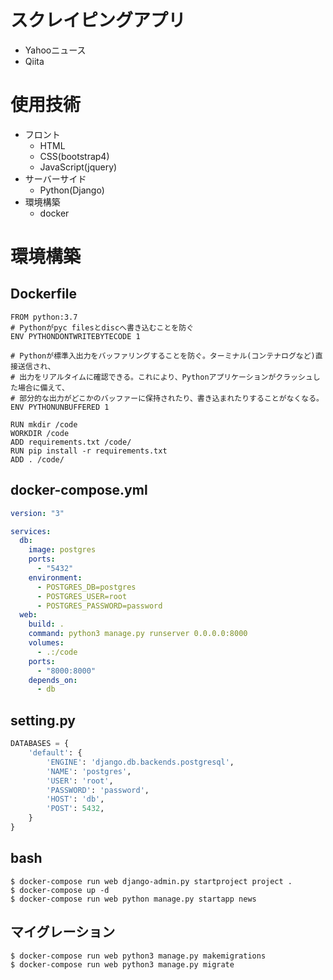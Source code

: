 # スクレイピングアプリ
- Yahooニュース
- Qiita

# 使用技術 
- フロント
  - HTML 
  - CSS(bootstrap4)
  - JavaScript(jquery)
- サーバーサイド
  - Python(Django)
- 環境構築
  - docker


# 環境構築

## Dockerfile

```Dockerfile:Dockerfile
FROM python:3.7
# Pythonがpyc filesとdiscへ書き込むことを防ぐ
ENV PYTHONDONTWRITEBYTECODE 1

# Pythonが標準入出力をバッファリングすることを防ぐ。ターミナル(コンテナログなど)直接送信され、
# 出力をリアルタイムに確認できる。これにより、Pythonアプリケーションがクラッシュした場合に備えて、
# 部分的な出力がどこかのバッファーに保持されたり、書き込まれたりすることがなくなる。
ENV PYTHONUNBUFFERED 1

RUN mkdir /code
WORKDIR /code
ADD requirements.txt /code/
RUN pip install -r requirements.txt
ADD . /code/
```

## docker-compose.yml

```docker-compose.yml:docker-compose.yml
version: "3"

services:
  db:
    image: postgres
    ports:
      - "5432"
    environment:
      - POSTGRES_DB=postgres
      - POSTGRES_USER=root
      - POSTGRES_PASSWORD=password
  web:
    build: .
    command: python3 manage.py runserver 0.0.0.0:8000
    volumes:
      - .:/code
    ports:
      - "8000:8000"
    depends_on:
      - db
```

## setting.py

```setting.py:setting.py
DATABASES = {
    'default': {
        'ENGINE': 'django.db.backends.postgresql',
        'NAME': 'postgres',
        'USER': 'root',
        'PASSWORD': 'password',
        'HOST': 'db',
        'POST': 5432,
    }
}
```

## bash

```bash:bash
$ docker-compose run web django-admin.py startproject project .
$ docker-compose up -d
$ docker-compose run web python manage.py startapp news
```

## マイグレーション

```bash:bash
$ docker-compose run web python3 manage.py makemigrations
$ docker-compose run web python3 manage.py migrate
```
